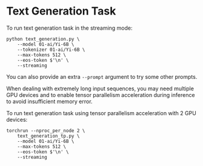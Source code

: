# Text Generation Task

To run text generation task in the streaming mode:

```shell
python text_generation.py \
    --model 01-ai/Yi-6B \
    --tokenizer 01-ai/Yi-6B \
    --max-tokens 512 \
    --eos-token $'\n' \
    --streaming
```

You can also provide an extra `--prompt` argument to try some other prompts.

When dealing with extremely long input sequences, you may need multiple GPU devices and to enable tensor parallelism acceleration during inference to avoid insufficient memory error.

To run text generation task using tensor parallelism acceleration with 2 GPU devices:

```shell
torchrun --nproc_per_node 2 \
    text_generation_tp.py \
    --model 01-ai/Yi-6B \
    --max-tokens 512 \
    --eos-token $'\n' \
    --streaming

```
